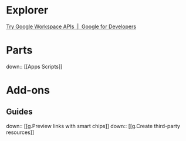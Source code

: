 # Explorer
[Try Google Workspace APIs  |  Google for Developers](https://developers.google.com/workspace/explore?filter=)
# Parts
down:: [[Apps Scripts]]

# Add-ons
## Guides
down:: [[g.Preview links with smart chips]]
down:: [[g.Create third-party resources]]
